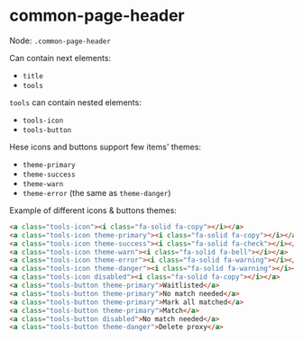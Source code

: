 # common-page-header


Node: `.common-page-header`

Can contain next elements:

- `title`
- `tools`

`tools` can contain nested elements:

- `tools-icon`
- `tools-button`

Hese icons and buttons support few items' themes:

- `theme-primary`
- `theme-success`
- `theme-warn`
- `theme-error` (the same as `theme-danger`)

Example of different icons & buttons themes:

```html
<a class="tools-icon"><i class="fa-solid fa-copy"></i></a>
<a class="tools-icon theme-primary"><i class="fa-solid fa-copy"></i></a>
<a class="tools-icon theme-success"><i class="fa-solid fa-check"></i></a>
<a class="tools-icon theme-warn"><i class="fa-solid fa-bell"></i></a>
<a class="tools-icon theme-error"><i class="fa-solid fa-warning"></i></a>
<a class="tools-icon theme-danger"><i class="fa-solid fa-warning"></i></a>
<a class="tools-icon disabled"><i class="fa-solid fa-copy"></i></a>
<a class="tools-button theme-primary">Waitlisted</a>
<a class="tools-button theme-primary">No match needed</a>
<a class="tools-button theme-primary">Mark all matched</a>
<a class="tools-button theme-primary">Match</a>
<a class="tools-button disabled">No match needed</a>
<a class="tools-button theme-danger">Delete proxy</a>
```
